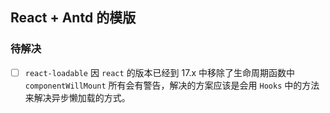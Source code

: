 ## React + Antd 的模版

### 待解决
- [ ] `react-loadable` 因 `react` 的版本已经到 17.x 中移除了生命周期函数中 `componentWillMount` 所有会有警告，解决的方案应该是会用 `Hooks` 中的方法来解决异步懒加载的方式。
